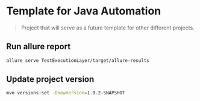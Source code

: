 # Template for Java Automation

> Project that will serve as a future template for other different projects.
> 
> 
> 

## Run allure report

```bash
allure serve TestExecutionLayer/target/allure-results 
```

## Update project version

```bash
mvn versions:set -DnewVersion=1.0.2-SNAPSHOT
```